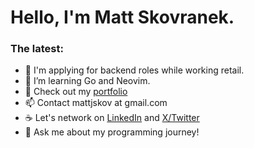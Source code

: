 # Hello, I'm Matt Skovranek. 

### The latest:
- 🔭 I'm applying for backend roles while working retail.
- 🌱 I’m learning Go and Neovim.
- 📂 Check out my [portfolio](https://skovranek.github.io/)
- 📫 Contact mattjskov at gmail.com
- ☕ Let's network on [LinkedIn](https://www.linkedin.com/in/matthew-skovranek-6390ba23a/) and [X/Twitter](https://twitter.com/MattSkovranek)
- 💬 Ask me about my programming journey!
